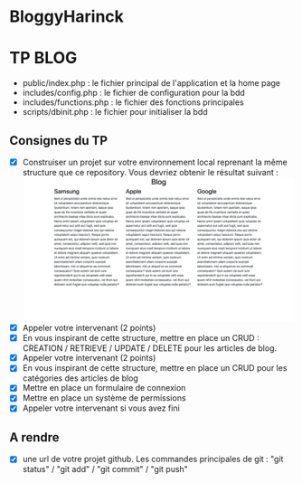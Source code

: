 # BloggyHarinck

# TP BLOG
- public/index.php : le fichier principal de l'application et la home page
- includes/config.php : le fichier de configuration pour la bdd
- includes/functions.php : le fichier des fonctions principales
- scripts/dbinit.php : le fichier pour initialiser la bdd

## Consignes du TP
- [X]  Construiser un projet sur votre environnement local reprenant la même structure que ce repository. Vous devriez obtenir le résultat suivant :
![screenshot](docs/screencapture.png)
- [X]  Appeler votre intervenant (2 points)
- [X]  En vous inspirant de cette structure, mettre en place un CRUD :  CREATION / RETRIEVE / UPDATE / DELETE pour les articles de blog.
- [X]  Appeler votre intervenant (2 points)
- [X]  En vous inspirant de cette structure, mettre en place un CRUD pour les catégories des articles de blog
- [X] Mettre en place un formulaire de connexion
- [X] Mettre en place un système de permissions
- [X] Appeler votre intervenant si vous avez fini

## A rendre
- [X] une url de votre projet github. Les commandes principales de git : "git status" / "git add" / "git commit" / "git push"